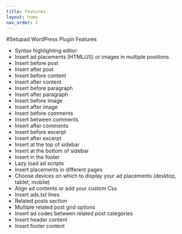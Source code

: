 ```yaml
---
title: Features
layout: home
nav_order: 1
---
```


#Setupad WordPress Plugin Features

* Syntax highlighting editor
* Insert ad placements (HTML/JS) or images in multiple positions
* Insert before post
* Insert after post
* Insert before content
* Insert after content
* Insert before paragraph
* Insert after paragraph
* Insert before image
* Insert after image
* Insert before comments
* Insert between comments
* Insert after comments
* Insert before excerpt
* Insert after excerpt
* Insert at the top of sidebar
* Insert at the bottom of sidebar
* Insert in the footer
* Lazy load ad scripts
* Insert placements in different pages
* Choose devices on which to display your ad placements (desktop, tablet, mobile)
* Align ad contents or add your custom Css
* Insert ads.txt lines
* Related posts section
* Multiple related post grid options
* Insert ad codes between related post categories
* Insert header content
* Insert footer content
